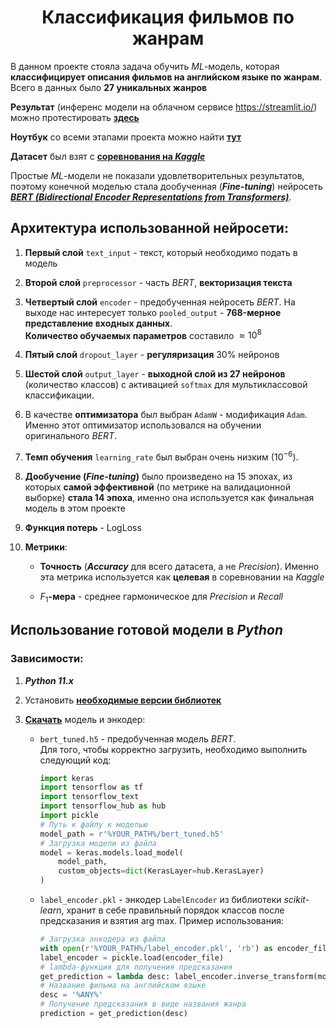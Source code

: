 # <center>Классификация фильмов по жанрам
В данном проекте стояла задача обучить *ML*-модель, которая **классифицирует описания фильмов на английском языке по жанрам**. Всего в данных было **27 уникальных жанров**

**Результат** (инференс модели на облачном сервисе https://streamlit.io/) можно протестировать [<b>здесь</b>](https://movie-genre-classification-screameer.streamlit.app/)

**Ноутбук** со всеми этапами проекта можно найти [<b>тут</b>](./notebook/Movie%20genre%20classification.ipynb)

**Датасет** был взят с [<b>соревнования на <i>Kaggle</i></b>](https://www.kaggle.com/competitions/sf-dl-movie-genre-classification)

Простые *ML*-модели не показали удовлетворительных результатов, поэтому конечной моделью стала дообученная (<b><i>Fine-tuning</i></b>) нейросеть *[<b>BERT (Bidirectional Encoder Representations from Transformers)</b>](https://www.kaggle.com/models/tensorflow/bert)*.

## Архитектура использованной нейросети:
1. **Первый слой** `text_input` - текст, который необходимо подать в модель

2. **Второй слой** `preprocessor` - часть *BERT*, **векторизация текста**

3. **Четвертый слой** `encoder` - предобученная нейросеть *BERT*. На выходе нас интересует только `pooled_output` - **768-мерное представление входных данных**.  
    **Количество обучаемых параметров** составило $\approx 10^8$

4. **Пятый слой** `dropout_layer` - **регуляризация** 30% нейронов

5. **Шестой слой** `output_layer` - **выходной слой из 27 нейронов** (количество классов) с активацией `softmax` для мультиклассовой классификации.

6. В качестве **оптимизатора** был выбран `AdamW` - модификация `Adam`. Именно этот оптимизатор использовался на обучении оригинального *BERT*. 

7. **Темп обучения** `learning_rate` был выбран очень низким ($10^{-6}$). 

8. <b>Дообучение (*Fine-tuning*)</b> было произведено на 15 эпохах, из которых **самой эффективной** (по метрике на валидационной выборке) **стала 14 эпоха**, именно она используется как финальная модель в этом проекте
9. **Функция потерь** - $\text{LogLoss}$
10. **Метрики**:
    * **Точность** (<b><i>Accuracy</i></b> для всего датасета, а не *Precision*). Именно эта метрика используется как **целевая** в соревновании на *Kaggle*

    * $F_1$<b>-мера</b> - среднее гармоническое для *Precision* и *Recall*

## Использование готовой модели в *Python*
### Зависимости:
1. <b><i>Python 11.x</i></b>

2. Установить [<b>необходимые версии библиотек</b>](./requirements.txt)

3. [<b>Скачать</b>](https://drive.google.com/drive/folders/1qpWe3tq9HEpmBQK4-ke-86xlICm9wd30?usp=drive_link) модель и энкодер:

    * `bert_tuned.h5` - предобученная модель *BERT*.  
        Для того, чтобы корректно загрузить, необходимо выполнить следующий код:
        ```py
        import keras
        import tensorflow as tf
        import tensorflow_text
        import tensorflow_hub as hub
        import pickle
        # Путь к файлу к моделью
        model_path = r'%YOUR_PATH%/bert_tuned.h5'
        # Загрузка модели из файла
        model = keras.models.load_model(
            model_path, 
            custom_objects=dict(KerasLayer=hub.KerasLayer)
        )
        ```

    * `label_encoder.pkl` - энкодер `LabelEncoder` из библиотеки *scikit-learn*, хранит в себе правильный порядок классов после предсказания и взятия $\text{arg max}$. Пример использования:  
        ```py
        # Загрузка энкодера из файла
        with open(r'%YOUR_PATH%/label_encoder.pkl', 'rb') as encoder_file:
        label_encoder = pickle.load(encoder_file)
        # lambda-функция для получения предсказания
        get_prediction = lambda desc: label_encoder.inverse_transform(model.predict([desc], verbose=0).argmax(axis=1))[0]
        # Название фильма на английском языке
        desc = '%ANY%'
        # Получение предсказания в виде названия жанра
        prediction = get_prediction(desc)
        ```